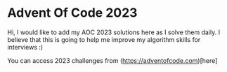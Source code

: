 # Advent Of Code 2023
Hi, I would like to add my AOC 2023 solutions here as I solve them daily. 
I believe that this is going to help me improve my algorithm skills for interviews :)

You can access 2023 challenges from (https://adventofcode.com)[here]
